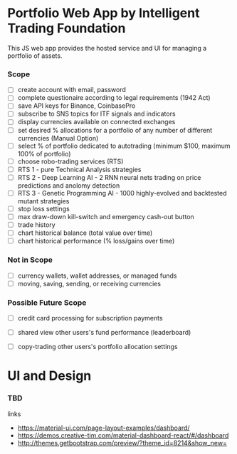 # Portfolio Web App by Intelligent Trading Foundation

This JS web app provides the hosted service and UI for managing a portfolio of assets.

### Scope

- [ ] create account with email, password
- [ ] complete questionaire according to legal requirements (1942 Act)
- [ ] save API keys for Binance, CoinbasePro
- [ ] subscribe to SNS topics for ITF signals and indicators
- [ ] display currencies available on connected exchanges
- [ ] set desired % allocations for a portfolio of any number of different currencies (Manual Option)
- [ ] select % of portfolio dedicated to autotrading (minimum $100, maximum 100% of portfolio)
- [ ] choose robo-trading services (RTS)
- [ ] RTS 1 - pure Technical Analysis strategies
- [ ] RTS 2 - Deep Learning AI - 2 RNN neural nets trading on price predictions and anolomy detection
- [ ] RTS 3 - Genetic Programming AI - 1000 highly-evolved and backtested mutant strategies
- [ ] stop loss settings
- [ ] max draw-down kill-switch and emergency cash-out button
- [ ] trade history
- [ ] chart historical balance (total value over time)
- [ ] chart historical performance (% loss/gains over time)

### Not in Scope

- [ ] currency wallets, wallet addresses, or managed funds
- [ ] moving, saving, sending, or receiving currencies

### Possible Future Scope

- [ ] credit card processing for subscription payments
- [ ] shared view other users's fund performance (leaderboard)
- [ ] copy-trading other users's portfolio allocation settings


# UI and Design

### TBD

links

- https://material-ui.com/page-layout-examples/dashboard/
- https://demos.creative-tim.com/material-dashboard-react/#/dashboard
- http://themes.getbootstrap.com/preview/?theme_id=8214&show_new=

